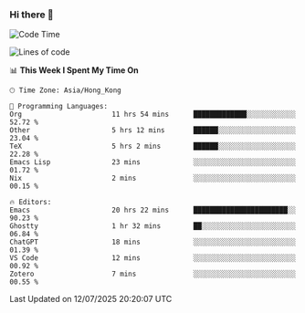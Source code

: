 ### Hi there 👋

<!--
**nicehiro/nicehiro** is a ✨ _special_ ✨ repository because its `README.md` (this file) appears on your GitHub profile.

Here are some ideas to get you started:

- 🔭 I’m currently working on ...
- 🌱 I’m currently learning ...
- 👯 I’m looking to collaborate on ...
- 🤔 I’m looking for help with ...
- 💬 Ask me about ...
- 📫 How to reach me: ...
- 😄 Pronouns: ...
- ⚡ Fun fact: ...
-->

<!--START_SECTION:waka-->
![Code Time](http://img.shields.io/badge/Code%20Time-795%20hrs%2035%20mins-blue)

![Lines of code](https://img.shields.io/badge/From%20Hello%20World%20I%27ve%20Written-1.7%20million%20lines%20of%20code-blue)

📊 **This Week I Spent My Time On** 

```text
🕑︎ Time Zone: Asia/Hong_Kong

💬 Programming Languages: 
Org                      11 hrs 54 mins      █████████████░░░░░░░░░░░░   52.72 % 
Other                    5 hrs 12 mins       ██████░░░░░░░░░░░░░░░░░░░   23.04 % 
TeX                      5 hrs 2 mins        ██████░░░░░░░░░░░░░░░░░░░   22.28 % 
Emacs Lisp               23 mins             ░░░░░░░░░░░░░░░░░░░░░░░░░   01.72 % 
Nix                      2 mins              ░░░░░░░░░░░░░░░░░░░░░░░░░   00.15 % 

🔥 Editors: 
Emacs                    20 hrs 22 mins      ███████████████████████░░   90.23 % 
Ghostty                  1 hr 32 mins        ██░░░░░░░░░░░░░░░░░░░░░░░   06.84 % 
ChatGPT                  18 mins             ░░░░░░░░░░░░░░░░░░░░░░░░░   01.39 % 
VS Code                  12 mins             ░░░░░░░░░░░░░░░░░░░░░░░░░   00.92 % 
Zotero                   7 mins              ░░░░░░░░░░░░░░░░░░░░░░░░░   00.55 % 
```


 Last Updated on 12/07/2025 20:20:07 UTC
<!--END_SECTION:waka-->

